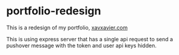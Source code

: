 # portfolio-redesign
This is a redesign of my portfolio, [xavxavier.com](https://www.xavxavier.com)

This is using express server that has a single api request to send a pushover message with the token and user api keys hidden.

